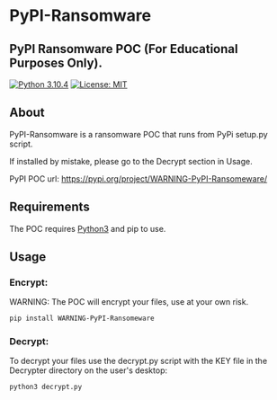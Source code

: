 # PyPI-Ransomware
## PyPI Ransomware POC (For Educational Purposes Only).
[![Python 3.10.4](https://img.shields.io/badge/Python-3.10.4-yellow.svg)](https://www.python.org/) [![License: MIT](https://img.shields.io/badge/License-MIT-brightgreen.svg)](https://opensource.org/licenses/MIT)

## About
PyPI-Ransomware is a ransomware POC that runs from PyPi setup.py script.

If installed by mistake, please go to the Decrypt section in Usage.

PyPI POC url: https://pypi.org/project/WARNING-PyPI-Ransomeware/

## Requirements
The POC requires [Python3](https://www.python.org/) and pip to use.

## Usage
### Encrypt:
WARNING: The POC will encrypt your files, use at your own risk.
```bash
pip install WARNING-PyPI-Ransomeware
```
### Decrypt:
To decrypt your files use the decrypt.py script with the KEY file in the Decrypter directory on the user's desktop:
```bash
python3 decrypt.py
```